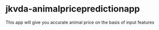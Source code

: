 # jkvda-animalpricepredictionapp
 This app will give you accurate animal price on the basis of input features
